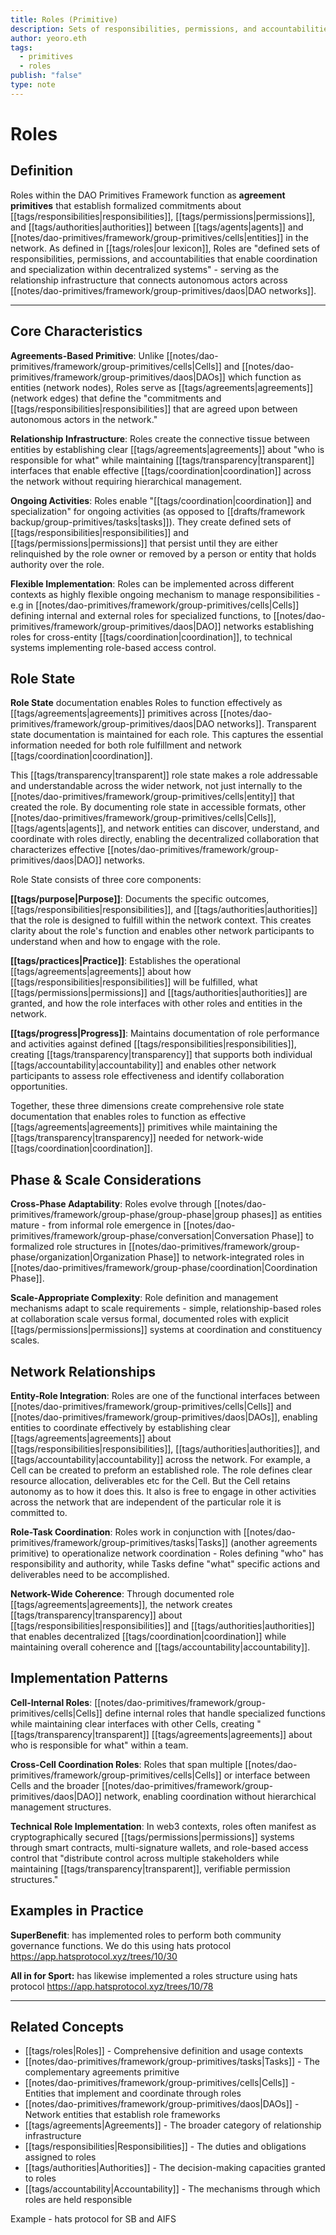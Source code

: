 ```yaml
---
title: Roles (Primitive)
description: Sets of responsibilities, permissions, and accountabilities that enable coordination and specialization
author: yeoro.eth
tags:
  - primitives
  - roles
publish: "false"
type: note
---
```

# Roles


## Definition

Roles within the DAO Primitives Framework function as **agreement primitives** that establish formalized commitments about [[tags/responsibilities|responsibilities]], [[tags/permissions|permissions]], and [[tags/authorities|authorities]] between [[tags/agents|agents]] and [[notes/dao-primitives/framework/group-primitives/cells|entities]] in the network. As defined in [[tags/roles|our lexicon]], Roles are "defined sets of responsibilities, permissions, and accountabilities that enable coordination and specialization within decentralized systems" - serving as the relationship infrastructure that connects autonomous actors across [[notes/dao-primitives/framework/group-primitives/daos|DAO networks]].

---


## Core Characteristics

**Agreements-Based Primitive**: Unlike [[notes/dao-primitives/framework/group-primitives/cells|Cells]] and [[notes/dao-primitives/framework/group-primitives/daos|DAOs]] which function as entities (network nodes), Roles serve as [[tags/agreements|agreements]] (network edges) that define the "commitments and [[tags/responsibilities|responsibilities]] that are agreed upon between autonomous actors in the network."

**Relationship Infrastructure**: Roles create the connective tissue between entities by establishing clear [[tags/agreements|agreements]] about "who is responsible for what" while maintaining [[tags/transparency|transparent]] interfaces that enable effective [[tags/coordination|coordination]] across the network without requiring hierarchical management.

**Ongoing Activities**: Roles enable "[[tags/coordination|coordination]] and specialization" for ongoing activities (as opposed to [[drafts/framework backup/group-primitives/tasks|tasks]]). They create  defined sets of [[tags/responsibilities|responsibilities]] and [[tags/permissions|permissions]] that persist until they are either relinquished by the role owner or removed by a person or entity that holds authority over the role.

**Flexible Implementation**: Roles can be implemented across different contexts as highly flexible ongoing mechanism to manage responsibilities - e.g in [[notes/dao-primitives/framework/group-primitives/cells|Cells]] defining internal and external roles for specialized functions, to [[notes/dao-primitives/framework/group-primitives/daos|DAO]] networks establishing roles for cross-entity [[tags/coordination|coordination]], to technical systems implementing role-based access control.


## Role State

**Role State** documentation enables Roles to function effectively as [[tags/agreements|agreements]] primitives across [[notes/dao-primitives/framework/group-primitives/daos|DAO networks]]. Transparent state documentation is maintained for each role. This captures the essential information needed for both role fulfillment and network [[tags/coordination|coordination]].

This [[tags/transparency|transparent]] role state makes a role addressable and understandable across the wider network, not just internally to the [[notes/dao-primitives/framework/group-primitives/cells|entity]] that created the role. By documenting role state in accessible formats, other [[notes/dao-primitives/framework/group-primitives/cells|Cells]], [[tags/agents|agents]], and network entities can discover, understand, and coordinate with roles directly, enabling the decentralized collaboration that characterizes effective [[notes/dao-primitives/framework/group-primitives/daos|DAO]] networks.

Role State consists of three core components:

**[[tags/purpose|Purpose]]**: Documents the specific outcomes, [[tags/responsibilities|responsibilities]], and [[tags/authorities|authorities]] that the role is designed to fulfill within the network context. This creates clarity about the role's function and enables other network participants to understand when and how to engage with the role.

**[[tags/practices|Practice]]**: Establishes the operational [[tags/agreements|agreements]] about how [[tags/responsibilities|responsibilities]] will be fulfilled, what [[tags/permissions|permissions]] and [[tags/authorities|authorities]] are granted, and how the role interfaces with other roles and entities in the network.

**[[tags/progress|Progress]]**: Maintains documentation of role performance and activities against defined [[tags/responsibilities|responsibilities]], creating [[tags/transparency|transparency]] that supports both individual [[tags/accountability|accountability]] and enables other network participants to assess role effectiveness and identify collaboration opportunities.

Together, these three dimensions create comprehensive role state documentation that enables roles to function as effective [[tags/agreements|agreements]] primitives while maintaining the [[tags/transparency|transparency]] needed for network-wide [[tags/coordination|coordination]].


## Phase & Scale Considerations

**Cross-Phase Adaptability**: Roles evolve through [[notes/dao-primitives/framework/group-phase/group-phase|group phases]] as entities mature - from informal role emergence in [[notes/dao-primitives/framework/group-phase/conversation|Conversation Phase]] to formalized role structures in [[notes/dao-primitives/framework/group-phase/organization|Organization Phase]] to network-integrated roles in [[notes/dao-primitives/framework/group-phase/coordination|Coordination Phase]].

**Scale-Appropriate Complexity**: Role definition and management mechanisms adapt to scale requirements - simple, relationship-based roles at collaboration scale versus formal, documented roles with explicit [[tags/permissions|permissions]] systems at coordination and constituency scales.

## Network Relationships

**Entity-Role Integration**: Roles are one of the functional interfaces between [[notes/dao-primitives/framework/group-primitives/cells|Cells]] and [[notes/dao-primitives/framework/group-primitives/daos|DAOs]], enabling entities to coordinate effectively by establishing clear [[tags/agreements|agreements]] about [[tags/responsibilities|responsibilities]], [[tags/authorities|authorities]], and [[tags/accountability|accountability]] across the network. For example, a Cell can be created to preform an established role. The role defines clear resource allocation, deliverables etc for the Cell. But the Cell retains autonomy as to how it does this. It also is free to engage in other activities across the network that are independent of the particular role it is committed to. 

**Role-Task Coordination**: Roles work in conjunction with [[notes/dao-primitives/framework/group-primitives/tasks|Tasks]] (another agreements primitive) to operationalize network coordination - Roles defining "who" has responsibility and authority, while Tasks define "what" specific actions and deliverables need to be accomplished.

**Network-Wide Coherence**: Through documented role [[tags/agreements|agreements]], the network creates [[tags/transparency|transparency]] about [[tags/responsibilities|responsibilities]] and [[tags/authorities|authorities]] that enables decentralized [[tags/coordination|coordination]] while maintaining overall coherence and [[tags/accountability|accountability]].

## Implementation Patterns

**Cell-Internal Roles**: [[notes/dao-primitives/framework/group-primitives/cells|Cells]] define internal roles that handle specialized functions while maintaining clear interfaces with other Cells, creating "[[tags/transparency|transparent]] [[tags/agreements|agreements]] about who is responsible for what" within a team.

**Cross-Cell Coordination Roles**: Roles that span multiple [[notes/dao-primitives/framework/group-primitives/cells|Cells]] or interface between Cells and the broader [[notes/dao-primitives/framework/group-primitives/daos|DAO]] network, enabling coordination without hierarchical management structures.

**Technical Role Implementation**: In web3 contexts, roles often manifest as cryptographically secured [[tags/permissions|permissions]] systems through smart contracts, multi-signature wallets, and role-based access control that "distribute control across multiple stakeholders while maintaining [[tags/transparency|transparent]], verifiable permission structures."

## Examples in Practice

**SuperBenefit**: has implemented roles to perform both community governance functions. We do this using hats protocol https://app.hatsprotocol.xyz/trees/10/30

**All in for Sport:** has likewise implemented a roles structure using hats protocol https://app.hatsprotocol.xyz/trees/10/78

---

## Related Concepts

- [[tags/roles|Roles]] - Comprehensive definition and usage contexts
- [[notes/dao-primitives/framework/group-primitives/tasks|Tasks]] - The complementary agreements primitive
- [[notes/dao-primitives/framework/group-primitives/cells|Cells]] - Entities that implement and coordinate through roles
- [[notes/dao-primitives/framework/group-primitives/daos|DAOs]] - Network entities that establish role frameworks
- [[tags/agreements|Agreements]] - The broader category of relationship infrastructure
- [[tags/responsibilities|Responsibilities]] - The duties and obligations assigned to roles
- [[tags/authorities|Authorities]] - The decision-making capacities granted to roles
- [[tags/accountability|Accountability]] - The mechanisms through which roles are held responsible






Example - hats protocol for SB and AIFS